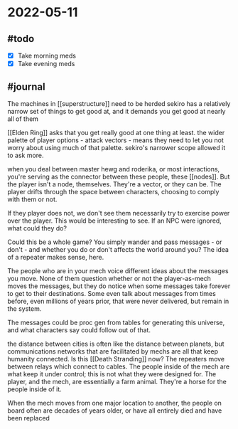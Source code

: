 # 2022-05-11
## #todo 
- [x] Take morning meds
- [x] Take evening meds

## #journal
The machines in [[superstructure]] need to be herded 
sekiro has a relatively narrow set of things to get good at, and it demands you get good at nearly all of them

[[Elden Ring]] asks that you get really good at one thing at least. the wider palette of player options - attack vectors - means they need to let you not worry about using much of that palette. sekiro's narrower scope allowed it to ask more.

when you deal between master hewg and roderika, or most interactions, you're serving as the connector between these people, these [[nodes]]. But the player isn't a node, themselves. They're a vector, or they can be. The player drifts through the space between characters, choosing to comply with them or not.

If they player does not, we don't see them necessarily try to exercise power over the player. This would be interesting to see. If an NPC were ignored, what could they do?

Could this be a whole game? You simply wander and pass messages - or don't - and whether you do or don't affects the world around you? The idea of a repeater makes sense, here.

The people who are in your mech voice different ideas about the messages you move. None of them question whether or not the player-as-mech moves the messages, but they do notice when some messages take forever to get to their destinations. Some even talk about messages from times before, even millions of years prior, that were never delivered, but remain in the system.

The messages could be proc gen from tables for generating this universe, and what characters say could follow out of that.

the distance between cities is often like the distance between planets, but communications networks that are facilitated by mechs are all that keep humanity connected. Is this [[Death Stranding]] now? The repeaters move between relays which connect to cables. The people inside of the mech are what keep it under control; this is not what they were designed for. The player, and the mech, are essentially a farm animal. They're a horse for the people inside of it.

When the mech moves from one major location to another, the people on board often are decades of years older, or have all entirely died and have been replaced




